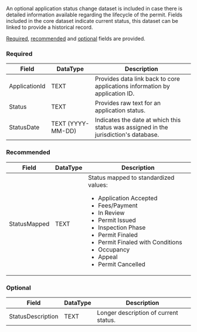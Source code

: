 An optional application status change dataset is included in case there is detailed information available regarding the lifecycle of the permit. Fields included in the core dataset indicate current status, this dataset can be linked to provide a historical record.

[Required](#required), [recommended](#recommended) and [optional](#optional) fields are provided.

### Required

Field          | DataType          | Description
---------------|-------------------|------------
ApplicationId  | TEXT              | Provides data link back to core applications information by application ID.
Status         | TEXT              | Provides raw text for an application status.
StatusDate     | TEXT (YYYY-MM-DD) | Indicates the date at which this status was assigned in the jurisdiction's database.

### Recommended

Field          | DataType | Description
---------------|----------|------------
StatusMapped   | TEXT     | Status mapped to standardized values:  <ul><li>Application Accepted</li><li>Fees/Payment</li><li>In Review</li><li>Permit Issued</li><li>Inspection Phase</li><li>Permit Finaled</li><li>Permit Finaled with Conditions</li><li>Occupancy</li><li>Appeal</li><li>Permit Cancelled</li></ul>

### Optional

Field             | DataType | Description
------------------|----------|------------
StatusDescription | TEXT     | Longer description of current status.

